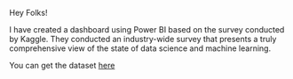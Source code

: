 Hey Folks! 

I have created a dashboard using Power BI based on the survey conducted by Kaggle.
They conducted an industry-wide survey that presents a truly comprehensive view of the state of data science and machine learning.

You can get the dataset <a href="https://www.kaggle.com/c/kaggle-survey-2020/data">here</a>
